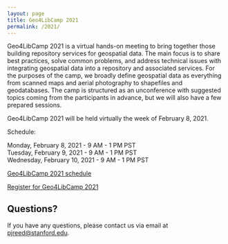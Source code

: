 ```yaml
---
layout: page
title: Geo4LibCamp 2021
permalink: /2021/
---
```


Geo4LibCamp 2021 is a virtual hands-on meeting to bring together those building repository services for geospatial data. The main focus is to share best practices, solve common problems, and address technical issues with integrating geospatial data into a repository and associated services. For the purposes of the camp, we broadly define geospatial data as everything from scanned maps and aerial photography to shapefiles and geodatabases. The camp is structured as an unconference with suggested topics coming from the participants in advance, but we will also have a few prepared sessions.

Geo4LibCamp 2021 will be held virtually the week of February 8, 2021.

Schedule:

Monday, February 8, 2021 - 9 AM - 1 PM PST  
Tuesday, February 9, 2021 - 9 AM - 1 PM PST  
Wednesday, February 10, 2021 - 9 AM - 1 PM PST  

<a href="{{site.baseurl}}/2021/schedule">Geo4LibCamp 2021 schedule</a>

[Register for Geo4LibCamp 2021](https://www.eventbrite.com/e/geo4libcamp-2021-tickets-136048862811)

## Questions?
If you have any questions, please contact us via email at pjreed@stanford.edu.
